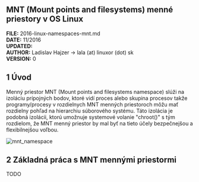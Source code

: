 

## MNT (Mount points and filesystems) menné priestory v OS Linux

**FILE:** 2016-linux-namespaces-mnt.md  
**DATE:** 11/2016  
**UPDATED:**  
**AUTHOR:** Ladislav Hajzer -> lala (at) linuxor (dot) sk  
**VERSION:** 0  


## 1 Úvod

Menný priestor MNT (Mount points and filesystems namespace) slúži na izoláciu prípojných bodov, ktoré vidí proces alebo skupina procesov takže programy/procesy v rozdielnych MNT menných priestoroch môžu mať rozdielny pohľad na hierarchiu súborového systému. Táto izolácia je podobná izolácii, ktorú umožnuje systemové volanie "chroot()" s tým rozdielom, že MNT menný priestor by mal byť na tieto účely bezpečnejšou a flexibilnejšou voľbou.

![mnt_namespace](http://www.linuxor.sk/content/howtoz/images/mnt_namespace_v01.png)


## 2 Základná práca s MNT mennými priestormi

TODO
